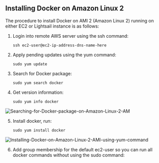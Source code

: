 ## Installing Docker on Amazon Linux 2

The procedure to install Docker on AMI 2 (Amazon Linux 2) running on either EC2 or Lightsail instance is as follows:

1. Login into remote AWS server using the ssh command:
   ```
   ssh ec2-user@ec2-ip-address-dns-name-here
   ```

2. Apply pending updates using the yum command:
   ```
   sudo yum update
   ```

3. Search for Docker package:
   ```
   sudo yum search docker
   ```

4. Get version information:
   ```
   sudo yum info docker
   ```

![Searching-for-Docker-package-on-Amazon-Linux-2-AM](https://github.com/iamsaikishore/Installations/assets/129657174/87473869-643a-49f4-a5fc-876f0fb0f129)

5. Install docker, run:
   ```
   sudo yum install docker
   ```

![Installing-Docker-on-Amazon-Linux-2-AMI-using-yum-command](https://github.com/iamsaikishore/Installations/assets/129657174/c175760c-aec8-4c38-9af2-d3001d641328)

6. Add group membership for the default ec2-user so you can run all docker commands without using the sudo command:
   
   
